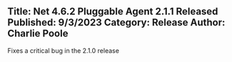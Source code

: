 Title: Net 4.6.2 Pluggable Agent 2.1.1 Released
Published: 9/3/2023
Category: Release
Author: Charlie Poole
---
Fixes a critical bug in the 2.1.0 release

